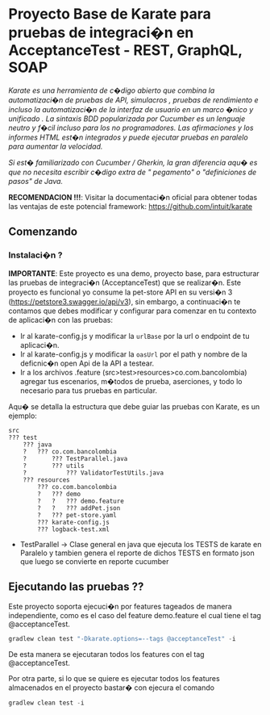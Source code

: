# Proyecto Base de Karate para pruebas de integraci�n en AcceptanceTest - REST, GraphQL, SOAP

_Karate es una herramienta de c�digo abierto que combina la automatizaci�n de pruebas de API, simulacros , pruebas de
rendimiento e incluso la automatizaci�n de la interfaz de usuario en un marco �nico y unificado . La sintaxis BDD
popularizada por Cucumber es un lenguaje neutro y f�cil incluso para los no programadores. Las afirmaciones y los
informes HTML est�n integrados y puede ejecutar pruebas en paralelo para aumentar la velocidad._

_Si est� familiarizado con Cucumber / Gherkin, la gran diferencia aqu� es que no necesita escribir c�digo extra de "
pegamento" o "definiciones de pasos" de Java._

**RECOMENDACION !!!**: Visitar la documentaci�n oficial para obtener todas las ventajas de este potencial
framework: https://github.com/intuit/karate

## Comenzando

### Instalaci�n ?

**IMPORTANTE**: Este proyecto es una demo, proyecto base, para estructurar las pruebas de integraci�n (AcceptanceTest)
que se realizar�n. Este proyecto es funcional yo consume la pet-store API en su versi�n
3 (https://petstore3.swagger.io/api/v3), sin embargo, a continuaci�n te contamos que debes modificar y configurar para
comenzar en tu contexto de aplicaci�n con las pruebas:

- Ir al karate-config.js y modificar la `urlBase` por la url o endpoint de tu aplicaci�n.
- Ir al karate-config.js y modificar la `oasUrl` por el path y nombre de la deficnic�n open Api de la API a testear.
- Ir a los archivos .feature (src>test>resources>co.com.bancolombia) agregar tus escenarios, m�todos de prueba,
  aserciones, y todo lo necesario para tus pruebas en particular.

Aqu� se detalla la estructura que debe guiar las pruebas con Karate, es un ejemplo:

```
src
??? test
    ??? java
    ?   ??? co.com.bancolombia
    ?       ??? TestParallel.java
    ?       ??? utils
    ?           ??? ValidatorTestUtils.java
    ??? resources
        ??? co.com.bancolombia
        ?   ??? demo
        ?   ?   ??? demo.feature
        ?   ?   ??? addPet.json
        ?   ??? pet-store.yaml
        ??? karate-config.js
        ??? logback-test.xml
```

- TestParallel -> Clase general en java que ejecuta los TESTS de karate en Paralelo y tambien genera el reporte de
  dichos TESTS en formato json que luego se convierte en reporte cucumber

## Ejecutando las pruebas ??

Este proyecto soporta ejecuci�n por features tageados de manera independiente, como es el caso del feature demo.feature
el cual tiene el tag @acceptanceTest.

```gradle
gradlew clean test "-Dkarate.options=--tags @acceptanceTest" -i
```

De esta manera se ejecutaran todos los features con el tag @acceptanceTest.

Por otra parte, si lo que se quiere es ejecutar todos los features almacenados en el proyecto bastar� con ejecura el
comando

```gradle
gradlew clean test -i
```
